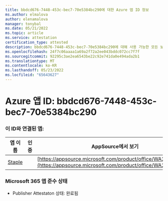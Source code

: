 ```yaml
---
title: bbdcd676-7448-453c-bec7-70e5384bc290에 대한 Azure 앱 ID 정보
ms.author: elmalova
author: elenamalova
manager: tonybal
ms.date: 05/21/2022
ms.topic: article
ms.service: attestation
certification_type: attested
description: bbdcd676-7448-453c-bec7-70e5384bc290에 대해 사용 가능한 모든 보안 및 규정 준수 정보입니다.
ms.openlocfilehash: 24f7c06aaaa1a69a2f72a2ee043bddc072cc7f7f
ms.sourcegitcommit: 92295c3ae2ea6543be22c92e741da0e494ada2b1
ms.translationtype: MT
ms.contentlocale: ko-KR
ms.lasthandoff: 05/23/2022
ms.locfileid: "65643627"
---
```

# <a name="azure-app-id-bbdcd676-7448-453c-bec7-70e5384bc290"></a>Azure 앱 ID: bbdcd676-7448-453c-bec7-70e5384bc290


### <a name="apps-associated-with-this-id"></a>이 ID와 연결된 앱:
| **앱 이름** | **인증** | **AppSource에서 보기** |
|--------------|---------------|-----------------------|
| [Staple](../forward/WA200003281.md) |  | [https://appsource.microsoft.com/product/office/WA200003281](https://appsource.microsoft.com/product/office/WA200003281) |

### <a name="microsoft-365-app-compliance-status"></a>Microsoft 365 앱 준수 상태
- Publisher Attestaton 상태: 완료됨
